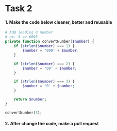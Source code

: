 # Task 2

#### 1. Make the code below cleaner, better and reusable

```php
# Add leading 0 number
# ex: 5 => 0005
private function convertNumber($number) {
    if (strlen($number) === 1) {
        $number = '000' + $number;
    }

    if (strlen($number) === 2) {
        $number = '00' + $number;
    }

    if (strlen($number) === 3) {
        $number = '0' + $number;
    }

    return $number;
}

convertNumber(5);
```

#### 2. After change the code, make a pull request